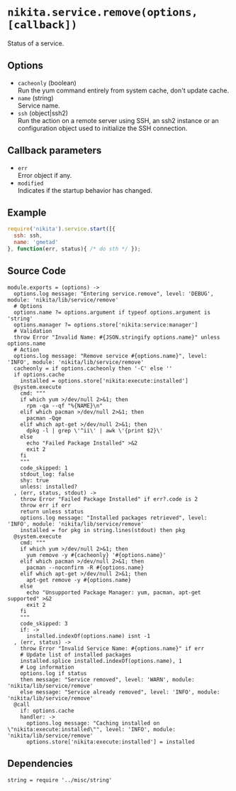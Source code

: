 
# `nikita.service.remove(options, [callback])`

Status of a service.

## Options

*   `cacheonly` (boolean)   
    Run the yum command entirely from system cache, don't update cache.   
*   `name` (string)   
    Service name.   
*   `ssh` (object|ssh2)   
    Run the action on a remote server using SSH, an ssh2 instance or an
    configuration object used to initialize the SSH connection.   

## Callback parameters

*   `err`   
    Error object if any.   
*   `modified`   
    Indicates if the startup behavior has changed.   

## Example

```js
require('nikita').service.start([{
  ssh: ssh,
  name: 'gmetad'
}, function(err, status){ /* do sth */ });
```

## Source Code

    module.exports = (options) ->
      options.log message: "Entering service.remove", level: 'DEBUG', module: 'nikita/lib/service/remove'
      # Options
      options.name ?= options.argument if typeof options.argument is 'string'
      options.manager ?= options.store['nikita:service:manager']
      # Validation
      throw Error "Invalid Name: #{JSON.stringify options.name}" unless options.name
      # Action
      options.log message: "Remove service #{options.name}", level: 'INFO', module: 'nikita/lib/service/remove'
      cacheonly = if options.cacheonly then '-C' else ''
      if options.cache
        installed = options.store['nikita:execute:installed']
      @system.execute
        cmd: """
        if which yum >/dev/null 2>&1; then
          rpm -qa --qf "%{NAME}\n"
        elif which pacman >/dev/null 2>&1; then
          pacman -Qqe
        elif which apt-get >/dev/null 2>&1; then
          dpkg -l | grep \'^ii\' | awk \'{print $2}\'
        else
          echo "Failed Package Installed" >&2
          exit 2
        fi
        """
        code_skipped: 1
        stdout_log: false
        shy: true
        unless: installed?
      , (err, status, stdout) ->
        throw Error "Failed Package Installed" if err?.code is 2
        throw err if err
        return unless status
        options.log message: "Installed packages retrieved", level: 'INFO', module: 'nikita/lib/service/remove'
        installed = for pkg in string.lines(stdout) then pkg
      @system.execute
        cmd: """
        if which yum >/dev/null 2>&1; then
          yum remove -y #{cacheonly} '#{options.name}'
        elif which pacman >/dev/null 2>&1; then
          pacman --noconfirm -R #{options.name}
        elif which apt-get >/dev/null 2>&1; then
          apt-get remove -y #{options.name}
        else
          echo "Unsupported Package Manager: yum, pacman, apt-get supported" >&2
          exit 2
        fi
        """
        code_skipped: 3
        if: ->
          installed.indexOf(options.name) isnt -1 
      , (err, status) ->
        throw Error "Invalid Service Name: #{options.name}" if err
        # Update list of installed packages
        installed.splice installed.indexOf(options.name), 1
        # Log information
        options.log if status
        then message: "Service removed", level: 'WARN', module: 'nikita/lib/service/remove'
        else message: "Service already removed", level: 'INFO', module: 'nikita/lib/service/remove'
      @call
        if: options.cache
        handler: ->
          options.log message: "Caching installed on \"nikita:execute:installed\"", level: 'INFO', module: 'nikita/lib/service/remove'
          options.store['nikita:execute:installed'] = installed

## Dependencies

    string = require '../misc/string'
        
